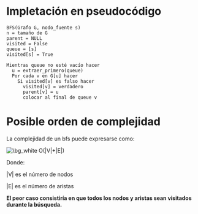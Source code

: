 # Impletación en pseudocódigo

    BFS(Grafo G, nodo_fuente s)
    n = tamaño de G 
    parent = NULL
    visited = False
    queue = [s]
    visited[s] = True

    Mientras queue no esté vacío hacer
      u = extraer_primero(queue)
      Por cada v en G[u] hacer
        Si visited[v] es falso hacer
          visited[v] = verdadero
          parent[v] = u
          colocar al final de queue v 


# Posible orden de complejidad
La complejidad de un bfs puede expresarse como:

<img src="https://latex.codecogs.com/png.image?\dpi{110}&space;\bg_white&space;O(|V|&plus;|E|)" title="\bg_white O(|V|+|E|)" />

Donde: 

|V| es el número de nodos

|E| es el número de aristas


**El peor caso consistiría en que todos los nodos y aristas sean visitados durante la búsqueda.**
